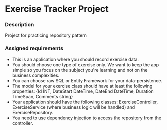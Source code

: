 <h1>Exercise Tracker Project</h1>
<h3>Description</h3>
<p>Project for practicing repository pattern</p>
<h3>Assigned requirements</h3>
<ul>
  <li>This is an application where you should record exercise data.</li>
  <li>You should choose one type of exercise only. We want to keep the app simple so you focus on the subject you're learning and not on the business complexities.</li>
  <li>You can choose raw SQL or Entity Framework for your data-persistence.</li>
  <li>The model for your exercise class should have at least the following properties: {Id INT, DateStart DateTime, DateEnd DateTime, Duration TimeSpan, Comments string}</li>
  <li>Your application should have the following classes: ExerciseController, ExerciseService (where business logic will be handled) and ExerciseRepository.</li>
  <li>You need to use dependency injection to access the repository from the controller.</li>
</ul>
